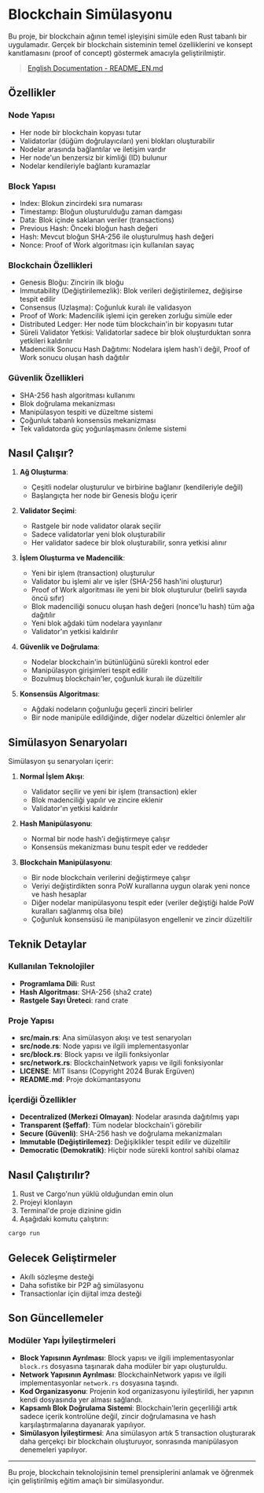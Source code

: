 # Blockchain Simülasyonu

Bu proje, bir blockchain ağının temel işleyişini simüle eden Rust tabanlı bir uygulamadır. Gerçek bir blockchain sisteminin temel özelliklerini ve konsept kanıtlamasını (proof of concept) göstermek amacıyla geliştirilmiştir.

> [English Documentation - README_EN.md](README_EN.md)

## Özellikler

### Node Yapısı
- Her node bir blockchain kopyası tutar
- Validatorlar (düğüm doğrulayıcıları) yeni blokları oluşturabilir
- Nodelar arasında bağlantılar ve iletişim vardır
- Her node'un benzersiz bir kimliği (ID) bulunur
- Nodelar kendileriyle bağlantı kuramazlar

### Block Yapısı
- Index: Blokun zincirdeki sıra numarası
- Timestamp: Bloğun oluşturulduğu zaman damgası
- Data: Blok içinde saklanan veriler (transactions)
- Previous Hash: Önceki bloğun hash değeri
- Hash: Mevcut bloğun SHA-256 ile oluşturulmuş hash değeri
- Nonce: Proof of Work algoritması için kullanılan sayaç

### Blockchain Özellikleri
- Genesis Bloğu: Zincirin ilk bloğu
- Immutability (Değiştirilemezlik): Blok verileri değiştirilemez, değişirse tespit edilir
- Consensus (Uzlaşma): Çoğunluk kuralı ile validasyon
- Proof of Work: Madencilik işlemi için gereken zorluğu simüle eder
- Distributed Ledger: Her node tüm blockchain'in bir kopyasını tutar
- Süreli Validator Yetkisi: Validatorlar sadece bir blok oluşturduktan sonra yetkileri kaldırılır
- Madencilik Sonucu Hash Dağıtımı: Nodelara işlem hash'i değil, Proof of Work sonucu oluşan hash dağıtılır

### Güvenlik Özellikleri
- SHA-256 hash algoritması kullanımı
- Blok doğrulama mekanizması
- Manipülasyon tespiti ve düzeltme sistemi
- Çoğunluk tabanlı konsensüs mekanizması
- Tek validatorda güç yoğunlaşmasını önleme sistemi

## Nasıl Çalışır?

1. **Ağ Oluşturma**:
   - Çeşitli nodelar oluşturulur ve birbirine bağlanır (kendileriyle değil)
   - Başlangıçta her node bir Genesis bloğu içerir

2. **Validator Seçimi**:
   - Rastgele bir node validator olarak seçilir
   - Sadece validatorlar yeni blok oluşturabilir
   - Her validator sadece bir blok oluşturabilir, sonra yetkisi alınır

3. **İşlem Oluşturma ve Madencilik**:
   - Yeni bir işlem (transaction) oluşturulur
   - Validator bu işlemi alır ve işler (SHA-256 hash'ini oluşturur)
   - Proof of Work algoritması ile yeni bir blok oluşturulur (belirli sayıda öncü sıfır)
   - Blok madenciliği sonucu oluşan hash değeri (nonce'lu hash) tüm ağa dağıtılır
   - Yeni blok ağdaki tüm nodelara yayınlanır
   - Validator'ın yetkisi kaldırılır

4. **Güvenlik ve Doğrulama**:
   - Nodelar blockchain'in bütünlüğünü sürekli kontrol eder
   - Manipülasyon girişimleri tespit edilir
   - Bozulmuş blockchain'ler, çoğunluk kuralı ile düzeltilir

5. **Konsensüs Algoritması**:
   - Ağdaki nodeların çoğunluğu geçerli zinciri belirler
   - Bir node manipüle edildiğinde, diğer nodelar düzeltici önlemler alır

## Simülasyon Senaryoları

Simülasyon şu senaryoları içerir:

1. **Normal İşlem Akışı**:
   - Validator seçilir ve yeni bir işlem (transaction) ekler
   - Blok madenciliği yapılır ve zincire eklenir
   - Validator'ın yetkisi kaldırılır

2. **Hash Manipülasyonu**:
   - Normal bir node hash'i değiştirmeye çalışır
   - Konsensüs mekanizması bunu tespit eder ve reddeder

3. **Blockchain Manipülasyonu**:
   - Bir node blockchain verilerini değiştirmeye çalışır
   - Veriyi değiştirdikten sonra PoW kurallarına uygun olarak yeni nonce ve hash hesaplar
   - Diğer nodelar manipülasyonu tespit eder (veriler değiştiği halde PoW kuralları sağlanmış olsa bile)
   - Çoğunluk konsensüsü ile manipülasyon engellenir ve zincir düzeltilir

## Teknik Detaylar

### Kullanılan Teknolojiler

- **Programlama Dili**: Rust
- **Hash Algoritması**: SHA-256 (sha2 crate)
- **Rastgele Sayı Üreteci**: rand crate

### Proje Yapısı

- **src/main.rs**: Ana simülasyon akışı ve test senaryoları
- **src/node.rs**: Node yapısı ve ilgili implementasyonlar
- **src/block.rs**: Block yapısı ve ilgili fonksiyonlar
- **src/network.rs**: BlockchainNetwork yapısı ve ilgili fonksiyonlar
- **LICENSE**: MIT lisansı (Copyright 2024 Burak Ergüven)
- **README.md**: Proje dokümantasyonu

### İçerdiği Özellikler

- **Decentralized (Merkezi Olmayan)**: Nodelar arasında dağıtılmış yapı
- **Transparent (Şeffaf)**: Tüm nodelar blockchain'i görebilir
- **Secure (Güvenli)**: SHA-256 hash ve doğrulama mekanizmaları
- **Immutable (Değiştirilemez)**: Değişiklikler tespit edilir ve düzeltilir
- **Democratic (Demokratik)**: Hiçbir node sürekli kontrol sahibi olamaz

## Nasıl Çalıştırılır?

1. Rust ve Cargo'nun yüklü olduğundan emin olun
2. Projeyi klonlayın
3. Terminal'de proje dizinine gidin
4. Aşağıdaki komutu çalıştırın:

```bash
cargo run
```

## Gelecek Geliştirmeler

- Akıllı sözleşme desteği
- Daha sofistike bir P2P ağ simülasyonu
- Transactionlar için dijital imza desteği

## Son Güncellemeler

### Modüler Yapı İyileştirmeleri

- **Block Yapısının Ayrılması**: Block yapısı ve ilgili implementasyonlar `block.rs` dosyasına taşınarak daha modüler bir yapı oluşturuldu.
- **Network Yapısının Ayrılması**: BlockchainNetwork yapısı ve ilgili implementasyonlar `network.rs` dosyasına taşındı.
- **Kod Organizasyonu**: Projenin kod organizasyonu iyileştirildi, her yapının kendi dosyasında yer alması sağlandı.
- **Kapsamlı Blok Doğrulama Sistemi**: Blockchain'lerin geçerliliği artık sadece içerik kontrolüne değil, zincir doğrulamasına ve hash karşılaştırmalarına dayanarak yapılıyor.
- **Simülasyon İyileştirmesi**: Ana simülasyon artık 5 transaction oluşturarak daha gerçekçi bir blockchain oluşturuyor, sonrasında manipülasyon denemeleri yapılıyor.

---

Bu proje, blockchain teknolojisinin temel prensiplerini anlamak ve öğrenmek için geliştirilmiş eğitim amaçlı bir simülasyondur. 